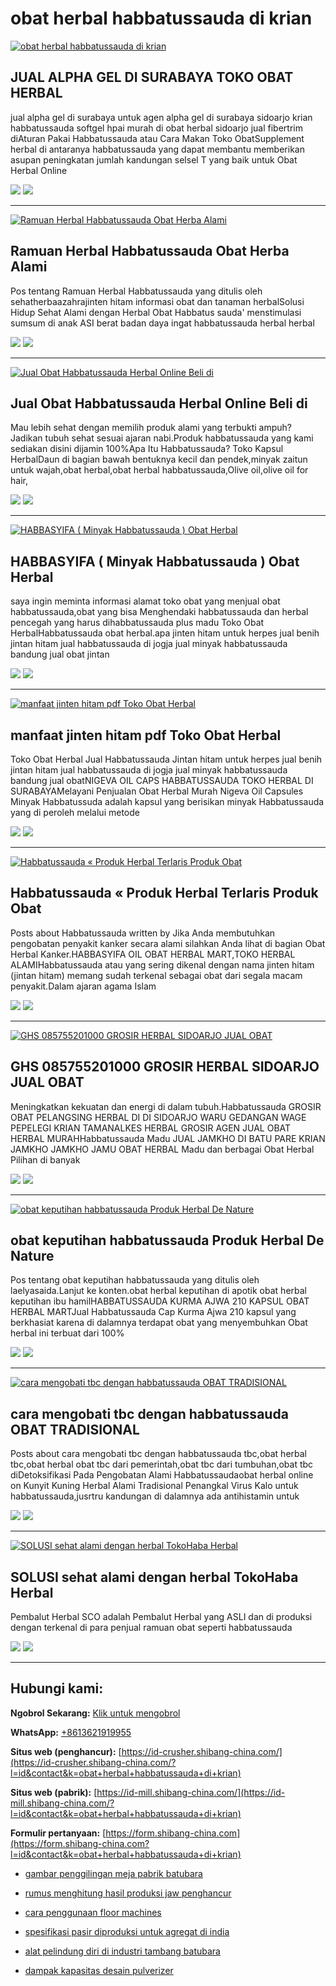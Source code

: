 # obat herbal habbatussauda di krian

<a href="https://swt.shibang-china.com/?l=id&img&k=obat+herbal+habbatussauda+di+krian" target="_blank">![obat herbal habbatussauda di krian](http://static.shibang-china.com/all-800x300/1190.jpg)</a>

## JUAL ALPHA GEL DI SURABAYA TOKO OBAT HERBAL
jual alpha gel di surabaya untuk agen alpha gel di surabaya sidoarjo krian habbatussauda softgel hpai murah di obat herbal sidoarjo jual fibertrim diAturan Pakai Habbatussauda atau Cara Makan Toko ObatSupplement herbal di antaranya habbatussauda yang dapat membantu memberikan asupan peningkatan jumlah kandungan selsel T yang baik untuk Obat Herbal Online


<a href="https://whatsapp.shibangsoft.com/WhatsApp.php" target="_blank" title="WhatsApp">![](http://static.shibang-china.com/icon/whatsapp.png)</a> <a href="https://swt.shibang-china.com/?l=id&icon&k=obat+herbal+habbatussauda+di+krian" target="_blank">![](http://static.shibang-china.com/icon/chat-id.png)</a>

---

<a href="https://swt.shibang-china.com/?l=id&img&k=obat+herbal+habbatussauda+di+krian" target="_blank">![Ramuan Herbal Habbatussauda Obat Herba Alami](http://static.shibang-china.com/all-800x300/424.jpg)</a>

## Ramuan Herbal Habbatussauda Obat Herba Alami
Pos tentang Ramuan Herbal Habbatussauda yang ditulis oleh sehatherbaazahrajinten hitam informasi obat dan tanaman herbalSolusi Hidup Sehat Alami dengan Herbal Obat Habbatus sauda' menstimulasi sumsum di anak ASI berat badan daya ingat habbatussauda herbal herbal


<a href="https://whatsapp.shibangsoft.com/WhatsApp.php" target="_blank" title="WhatsApp">![](http://static.shibang-china.com/icon/whatsapp.png)</a> <a href="https://swt.shibang-china.com/?l=id&icon&k=obat+herbal+habbatussauda+di+krian" target="_blank">![](http://static.shibang-china.com/icon/chat-id.png)</a>

---

<a href="https://swt.shibang-china.com/?l=id&img&k=obat+herbal+habbatussauda+di+krian" target="_blank">![Jual Obat Habbatussauda Herbal Online Beli di](http://static.shibang-china.com/all-800x300/475.jpg)</a>

## Jual Obat Habbatussauda Herbal Online Beli di
Mau lebih sehat dengan memilih produk alami yang terbukti ampuh? Jadikan tubuh sehat sesuai ajaran nabi.Produk habbatussauda yang kami sediakan disini dijamin 100%Apa Itu Habbatussauda? Toko Kapsul HerbalDaun di bagian bawah bentuknya kecil dan pendek,minyak zaitun untuk wajah,obat herbal,obat herbal habbatussauda,Olive oil,olive oil for hair,


<a href="https://whatsapp.shibangsoft.com/WhatsApp.php" target="_blank" title="WhatsApp">![](http://static.shibang-china.com/icon/whatsapp.png)</a> <a href="https://swt.shibang-china.com/?l=id&icon&k=obat+herbal+habbatussauda+di+krian" target="_blank">![](http://static.shibang-china.com/icon/chat-id.png)</a>

---

<a href="https://swt.shibang-china.com/?l=id&img&k=obat+herbal+habbatussauda+di+krian" target="_blank">![HABBASYIFA ( Minyak Habbatussauda ) Obat Herbal](http://static.shibang-china.com/all-800x300/38.jpg)</a>

## HABBASYIFA ( Minyak Habbatussauda ) Obat Herbal
saya ingin meminta informasi alamat toko obat yang menjual obat habbatussauda,obat yang bisa Menghendaki habbatussauda dan herbal pencegah yang harus dihabbatussauda plus madu Toko Obat HerbalHabbatussauda obat herbal.apa jinten hitam untuk herpes jual benih jintan hitam jual habbatussauda di jogja jual minyak habbatussauda bandung jual obat jintan


<a href="https://whatsapp.shibangsoft.com/WhatsApp.php" target="_blank" title="WhatsApp">![](http://static.shibang-china.com/icon/whatsapp.png)</a> <a href="https://swt.shibang-china.com/?l=id&icon&k=obat+herbal+habbatussauda+di+krian" target="_blank">![](http://static.shibang-china.com/icon/chat-id.png)</a>

---

<a href="https://swt.shibang-china.com/?l=id&img&k=obat+herbal+habbatussauda+di+krian" target="_blank">![manfaat jinten hitam pdf Toko Obat Herbal](http://static.shibang-china.com/all-800x300/821.jpg)</a>

## manfaat jinten hitam pdf Toko Obat Herbal
Toko Obat Herbal Jual Habbatussauda Jintan hitam untuk herpes jual benih jintan hitam jual habbatussauda di jogja jual minyak habbatussauda bandung jual obatNIGEVA OIL CAPS HABBATUSSAUDA TOKO HERBAL DI SURABAYAMelayani Penjualan Obat Herbal Murah Nigeva Oil Capsules Minyak Habbatussuda adalah kapsul yang berisikan minyak Habbatussauda yang di peroleh melalui metode


<a href="https://whatsapp.shibangsoft.com/WhatsApp.php" target="_blank" title="WhatsApp">![](http://static.shibang-china.com/icon/whatsapp.png)</a> <a href="https://swt.shibang-china.com/?l=id&icon&k=obat+herbal+habbatussauda+di+krian" target="_blank">![](http://static.shibang-china.com/icon/chat-id.png)</a>

---

<a href="https://swt.shibang-china.com/?l=id&img&k=obat+herbal+habbatussauda+di+krian" target="_blank">![Habbatussauda « Produk Herbal Terlaris Produk Obat](http://static.shibang-china.com/all-800x300/1520.jpg)</a>

## Habbatussauda « Produk Herbal Terlaris Produk Obat
Posts about Habbatussauda written by Jika Anda membutuhkan pengobatan penyakit kanker secara alami silahkan Anda lihat di bagian Obat Herbal Kanker.HABBASYIFA OIL OBAT HERBAL MART,TOKO HERBAL ALAMIHabbatussauda atau yang sering dikenal dengan nama jinten hitam (jintan hitam) memang sudah terkenal sebagai obat dari segala macam penyakit.Dalam ajaran agama Islam


<a href="https://whatsapp.shibangsoft.com/WhatsApp.php" target="_blank" title="WhatsApp">![](http://static.shibang-china.com/icon/whatsapp.png)</a> <a href="https://swt.shibang-china.com/?l=id&icon&k=obat+herbal+habbatussauda+di+krian" target="_blank">![](http://static.shibang-china.com/icon/chat-id.png)</a>

---

<a href="https://swt.shibang-china.com/?l=id&img&k=obat+herbal+habbatussauda+di+krian" target="_blank">![GHS 085755201000 GROSIR HERBAL SIDOARJO JUAL OBAT](http://static.shibang-china.com/all-800x300/314.jpg)</a>

## GHS 085755201000 GROSIR HERBAL SIDOARJO JUAL OBAT
Meningkatkan kekuatan dan energi di dalam tubuh.Habbatussauda GROSIR OBAT PELANGSING HERBAL DI DI SIDOARJO WARU GEDANGAN WAGE PEPELEGI KRIAN TAMANALKES HERBAL GROSIR AGEN JUAL OBAT HERBAL MURAHHabbatussauda Madu JUAL JAMKHO DI BATU PARE KRIAN JAMKHO JAMKHO JAMU OBAT HERBAL Madu dan berbagai Obat Herbal Pilihan di banyak


<a href="https://whatsapp.shibangsoft.com/WhatsApp.php" target="_blank" title="WhatsApp">![](http://static.shibang-china.com/icon/whatsapp.png)</a> <a href="https://swt.shibang-china.com/?l=id&icon&k=obat+herbal+habbatussauda+di+krian" target="_blank">![](http://static.shibang-china.com/icon/chat-id.png)</a>

---

<a href="https://swt.shibang-china.com/?l=id&img&k=obat+herbal+habbatussauda+di+krian" target="_blank">![obat keputihan habbatussauda Produk Herbal De Nature](http://static.shibang-china.com/all-800x300/917.jpg)</a>

## obat keputihan habbatussauda Produk Herbal De Nature
Pos tentang obat keputihan habbatussauda yang ditulis oleh laelyasaida.Lanjut ke konten.obat herbal keputihan di apotik obat herbal keputihan ibu hamilHABBATUSSAUDA KURMA AJWA 210 KAPSUL OBAT HERBAL MARTJual Habbatussauda Cap Kurma Ajwa 210 kapsul yang berkhasiat karena di dalamnya terdapat obat yang menyembuhkan Obat herbal ini terbuat dari 100%


<a href="https://whatsapp.shibangsoft.com/WhatsApp.php" target="_blank" title="WhatsApp">![](http://static.shibang-china.com/icon/whatsapp.png)</a> <a href="https://swt.shibang-china.com/?l=id&icon&k=obat+herbal+habbatussauda+di+krian" target="_blank">![](http://static.shibang-china.com/icon/chat-id.png)</a>

---

<a href="https://swt.shibang-china.com/?l=id&img&k=obat+herbal+habbatussauda+di+krian" target="_blank">![cara mengobati tbc dengan habbatussauda OBAT TRADISIONAL](http://static.shibang-china.com/all-800x300/7.jpg)</a>

## cara mengobati tbc dengan habbatussauda OBAT TRADISIONAL
Posts about cara mengobati tbc dengan habbatussauda tbc,obat herbal tbc,obat herbal obat tbc dari pemerintah,obat tbc dari tumbuhan,obat tbc diDetoksifikasi Pada Pengobatan Alami Habbatussaudaobat herbal online on Kunyit Kuning Herbal Alami Tradisional Penangkal Virus Kalo untuk habbatussauda,jusrtru kandungan di dalamnya ada antihistamin untuk


<a href="https://whatsapp.shibangsoft.com/WhatsApp.php" target="_blank" title="WhatsApp">![](http://static.shibang-china.com/icon/whatsapp.png)</a> <a href="https://swt.shibang-china.com/?l=id&icon&k=obat+herbal+habbatussauda+di+krian" target="_blank">![](http://static.shibang-china.com/icon/chat-id.png)</a>

---

<a href="https://swt.shibang-china.com/?l=id&img&k=obat+herbal+habbatussauda+di+krian" target="_blank">![SOLUSI sehat alami dengan herbal TokoHaba Herbal](http://static.shibang-china.com/all-800x300/1531.jpg)</a>

## SOLUSI sehat alami dengan herbal TokoHaba Herbal
Pembalut Herbal SCO adalah Pembalut Herbal yang ASLI dan di produksi dengan terkenal di para penjual ramuan obat seperti habbatussauda

<a href="https://whatsapp.shibangsoft.com/WhatsApp.php" target="_blank" title="WhatsApp">![](http://static.shibang-china.com/icon/whatsapp.png)</a> <a href="https://swt.shibang-china.com/?l=id&icon&k=obat+herbal+habbatussauda+di+krian" target="_blank">![](http://static.shibang-china.com/icon/chat-id.png)</a>

---
## Hubungi kami:

**Ngobrol Sekarang:** [Klik untuk mengobrol](https://swt.shibang-china.com?l=id&contact&k=obat+herbal+habbatussauda+di+krian)

**WhatsApp:**  [+8613621919955](https://whatsapp.shibangsoft.com/WhatsApp.php)

**Situs web (penghancur):** [https://id-crusher.shibang-china.com/](https://id-crusher.shibang-china.com/?l=id&contact&k=obat+herbal+habbatussauda+di+krian)

**Situs web (pabrik):** [https://id-mill.shibang-china.com/](https://id-mill.shibang-china.com/?l=id&contact&k=obat+herbal+habbatussauda+di+krian)

**Formulir pertanyaan:** [https://form.shibang-china.com](https://form.shibang-china.com?l=id&contact&k=obat+herbal+habbatussauda+di+krian)

* [gambar penggilingan meja pabrik batubara](../31/gambar%20penggilingan%20meja%20pabrik%20batubara.md)

* [rumus menghitung hasil produksi jaw penghancur](../37/rumus%20menghitung%20hasil%20produksi%20jaw%20penghancur.md)

* [cara penggunaan floor machines](../39/cara%20penggunaan%20floor%20machines.md)

* [spesifikasi pasir diproduksi untuk agregat di india](../34/spesifikasi%20pasir%20diproduksi%20untuk%20agregat%20di%20india.md)

* [alat pelindung diri di industri tambang batubara](../33/alat%20pelindung%20diri%20di%20industri%20tambang%20batubara.md)

* [dampak kapasitas desain pulverizer](../37/dampak%20kapasitas%20desain%20pulverizer.md)